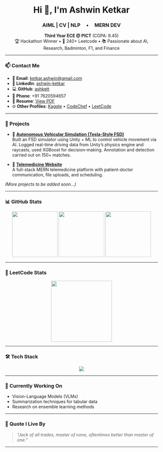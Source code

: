 <h1 align="center">Hi 👋, I'm Ashwin Ketkar</h1>
<h3 align="center">AIML | CV | NLP &nbsp;&nbsp;&nbsp; • &nbsp;&nbsp;&nbsp; MERN DEV</h3>

<p align="center">
  <b>Third Year ECE @ PICT</b> (CGPA: 9.45) <br>
  🏆 Hackathon Winner • 🧠 240+ Leetcode • 📚 Passionate about AI, Research, Badminton, F1, and Finance
</p>

---

### 📫 Contact Me

- 📧 **Email**: ketkar.ashwin@gmail.com  
- 🔗 **LinkedIn**: [ashwin-ketkar](https://www.linkedin.com/in/ashwin-ketkar-8a8a382a0)  
- 💻 **GitHub**: [ashkett](https://github.com/ashkett)  
- 📱 **Phone**: +91 7620594657  
- 📄 **Resume**: [View PDF](https://drive.google.com/file/d/15Byv4i9vGCfZNrKk_xVvRjclQjTk9QlF/view?usp=sharing)  
- 🌐 **Other Profiles**: [Kaggle](https://www.kaggle.com/ashwinketkar0) • [CodeChef](https://www.codechef.com/users/long_glow_42) • [LeetCode](https://leetcode.com/u/user2460YD/)

---

### 💼 Projects

- 🧠 **[Autonomous Vehicular Simulation (Tesla-Style FSD)](https://github.com/harshad-k-135/autonomous_vehicular_simulation)**  
  Built an FSD simulator using Unity + ML to control vehicle movement via AI. Logged real-time driving data from Unity’s physics engine and raycasts, used XGBoost for decision-making. Annotation and detection carried out on 150+ matches.

- 🏥 **[Telemedicine Website](https://telemedx.netlify.app/)**  
  A full-stack MERN telemedicine platform with patient-doctor communication, file uploads, and scheduling.

*(More projects to be added soon...)*

---

### 📊 GitHub Stats

<p align="center">
  <img src="https://github-readme-stats.vercel.app/api?username=ashkett&show_icons=true&theme=radical" height="150"/>
  <img src="https://streak-stats.demolab.com/?user=ashkett&theme=radical" height="150"/>
  <img src="https://github-readme-stats.vercel.app/api/top-langs/?username=ashkett&layout=compact&theme=radical" height="150"/>
</p>

---

### 🧠 LeetCode Stats

<p align="center">
  <img src="https://leetcard.jacoblin.cool/user2460YD?theme=dark&ext=contest" height="200">
</p>

---

### 🛠️ Tech Stack

<p align="center">
  <img src="https://skillicons.dev/icons?i=python,c,cpp,html,css,js,react,nodejs,mongodb,express,git,github,linux,vscode,figma,pytorch,tensorflow" />
</p>

---

### 🔬 Currently Working On

- Vision-Language Models (VLMs)  
- Summarization techniques for tabular data  
- Research on ensemble learning methods  

---

### 🧭 Quote I Live By

> *"Jack of all trades, master of none, oftentimes better than master of one."*

---

